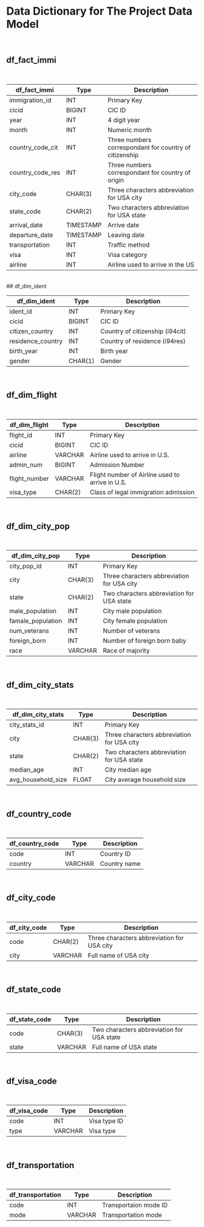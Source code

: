 # Data Dictionary for The Project Data Model
<br>

## df_fact_immi
<br>

| df_fact_immi       | Type      | Description                                            |
|--------------------|-----------|--------------------------------------------------------|
| immigration_id     | INT       | Primary Key                                            |
| cicid              | BIGINT    | CIC ID                                                 |
| year               | INT       | 4 digit year                                           |
| month              | INT       | Numeric month                                          |
| country_code_cit   | INT       | Three numbers correspondant for country of citizenship |
| country_code_res   | INT       | Three numbers correspondant for country of origin      |
| city_code          | CHAR(3)   | Three characters abbreviation for USA city             |
| state_code         | CHAR(2)   | Two characters abbreviation for USA state              |
| arrival_date       | TIMESTAMP | Arrive date                                            |
| departure_date     | TIMESTAMP | Leaving date                                           |
| transportation     | INT       | Traffic method                                         |
| visa               | INT       | Visa category                                          |
| airline            | INT       | Airline used to arrive in the US                       |
<br>
## df_dim_ident
<br>

| df_dim_ident      | Type    | Description                     |
|-------------------|---------|---------------------------------|
| ident_id          | INT     | Primary Key                     |
| cicid             | BIGINT  | CIC ID                          |
| citizen_country   | INT     | Country of citizenship (i94cit) |
| residence_country | INT     | Country of residence (i94res)   |
| birth_year        | INT     | Birth year                      |
| gender            | CHAR(1) | Gender                          |
<br>

## df_dim_flight
<br>

| df_dim_flight | Type    | Description                                     |
|---------------|---------|-------------------------------------------------|
| flight_id     | INT     | Primary Key                                     |
| cicid         | BIGINT  | CIC ID                                          |
| airline       | VARCHAR | Airline used to arrive in U.S.                  |
| admin_num     | BIGINT  | Admission Number                                |
| flight_number | VARCHAR | Flight number of Airline used to arrive in U.S. |
| visa_type     | CHAR(2) | Class of legal immigration admission            |
<br>

## df_dim_city_pop
<br>

| df_dim_city_pop   | Type    | Description                                |
|-------------------|---------|--------------------------------------------|
| city_pop_id       | INT     | Primary Key                                |
| city              | CHAR(3) | Three characters abbreviation for USA city |
| state             | CHAR(2) | Two characters abbreviation for USA state  |
| male_population   | INT     | City male population                       |
| famale_population | INT     | City female population                     |
| num_veterans      | INT     | Number of veterans                         |
| foreign_born      | INT     | Number of foreign born baby                |
| race              | VARCHAR | Race of majority                           |
<br>

## df_dim_city_stats
<br>

| df_dim_city_stats  | Type    | Description                                |
|--------------------|---------|--------------------------------------------|
| city_stats_id      | INT     | Primary Key                                |
| city               | CHAR(3) | Three characters abbreviation for USA city |
| state              | CHAR(2) | Two characters abbreviation for USA state  |
| median_age         | INT     | City median age                            |
| avg_household_size | FLOAT   | City average household size                |
<br>

## df_country_code
<br>

| df_country_code | Type    | Description  |
|-----------------|---------|--------------|
| code            | INT     | Country ID   |
| country         | VARCHAR | Country name |
<br>

## df_city_code
<br>

| df_city_code | Type    | Description                                |
|--------------|---------|--------------------------------------------|
| code         | CHAR(2) | Three characters abbreviation for USA city |
| city         | VARCHAR | Full name of USA city                      |
<br>

## df_state_code
<br>

| df_state_code | Type    | Description                               |
|---------------|---------|-------------------------------------------|
| code          | CHAR(3) | Two characters abbreviation for USA state |
| state         | VARCHAR | Full name of USA state                    |
<br>

## df_visa_code
<br>

| df_visa_code | Type    | Description  |
|--------------|---------|--------------|
| code         | INT     | Visa type ID |
| type         | VARCHAR | Visa type    |
<br>

## df_transportation
<br>

| df_transportation | Type    | Description           |
|-------------------|---------|-----------------------|
| code              | INT     | Transportaion mode ID |
| mode              | VARCHAR | Transportation mode   |
